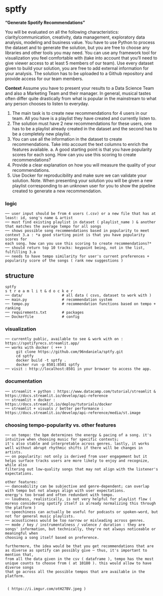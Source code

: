 # sptfy

**“Generate Spotify Recommendations”**

You will be evaluated on all the following characteristics: clarity/communication, creativity,
data management, exploratory data analysis, modeling and business value. You have to use
Python to process the dataset and to generate the solution, but you are free to choose any
libraries and other tools you may need.
You can use any framework tool for visualization you feel comfortable with (take into
account that you’ll need to give viewer access to at least 5 members of our team).
Use every dataset given to build your solution, you are free to add external information for
your analysis.
The solution has to be uploaded to a Github repository and provide access for our team
members.

**Context**
Assume you have to present your results to a Data Science Team and also a Marketing Team and
their manager.
In general, musical tastes often differ quite drastically from what is popular in the mainstream to
what any person chooses to listen to everyday.
1. The main task is to create new recommendations for 4 users in our team. All you have is a
playlist they have created and currently listen to.
2. The solution must have 2 new recommendations for these users, one has to be a playlist
already created in the dataset and the second has to be a completely new playlist.
3. You can use all the information in the dataset to create recommendations. Take into
account the text columns to enrich the features available.
a. A good starting point is that you have popularity scores for each song. How can you
use this scoring to create recommendations?
4. Provide a clear explanation on how you will measure the quality of your recommendations.
5. Use Docker for reproducibility and make sure we can validate your solution.
Note. When presenting your solution you will be given a new playlist corresponding to an
unknown user for you to show the pipeline created to generate a new recommendation.


### logic
```
── user input should be from 4 users (.csv) or a new file that has at least: id, song's name & artist
── must find existing playlist in dataset ( playlist_name ) & another that matches the average tempo for all songs
── shows possible song recommendations based in popularity to meet context 3.a : *a good starting point is that you have popularity scores for
each song. how can you use this scoring to create recommendations?*
── should return top 10 tracks: keypoint being, not in the list, fulfilling 3.a
── needs to have tempo similarity for user's current preferences + popularity score of the songs ( rank new suggestions )
```

## structure

```
sptfy
s t r e a m l i t & d o c k e r 
── data/                  # all data ( csvs, dataset to work with )  
── main.py                # recommendation system 
── tempo.py               # recommendation functions based on tempo + ranking
── requirements.txt       # packages
── Dockerfile             # config
```
 

### visualization
```
── currently public, available to see & work with on : https://spotifyrecs.streamlit.app/
── works with docker ( +++ )
     git clone https://github.com/96ndaniela/sptfy.git
     cd sptfy
     docker build -t sptfy .
     docker run -p 8501:8501 sptfy
── visit : http://localhost:8501 in your browser to access the app.
```

### documentation
```
── streamlit + python : https://www.datacamp.com/tutorial/streamlit & https://docs.streamlit.io/develop/api-reference
── streamlit + docker : https://docs.streamlit.io/deploy/tutorials/docker
── streamlit + visuals / better performance : https://docs.streamlit.io/develop/api-reference/media/st.image
```

### choosing tempo-popularity vs. other features
```
── on tempo: the bpm determines the energy & pacing of a song. it's intuitive when choosing music for specific contexts;
it's also stable and interpretable across genres. lastly, it works well without abrupt rhythmic shifts if there will be changes in artists.
── on popularity: not only is derived from user engagement but it helps surface tracks users are more likely to enjoy and recognize, while also
filtering out low-quality songs that may not align with the listener's expectations.

other features:
── danceability can be subjective and genre-dependent; can overlap with tempo but not always align with user expectations.
energy's too broad and often redundant with tempo.
── loudness, realistically, is not very helpful for playlist flow ( moreso considering spotify itself is already normalizing this through the platform )
── speechiness can actually be useful for podcasts or spoken-word, but not for general music playlists.
── acousticness would be too narrow or misleading across genres.
── mode / key / instrumentalness / valence / duration : they are songs' information, but technically, they're not always noticeable or meaningful when
choosing a song itself based on preference.

furthermore, the idea would be that you get recommendations that are as diverse as spotify can possibly give ─ thus, it's important to mention that,
from all the data given in the csv ( dataframe ), tempo has the most unique counts to choose from ( at 10180 ). this would allow to have diverse songs
that go across all the possible tempos that are available in the platform.

 
 ( https://i.imgur.com/otH27BV.jpeg )

```
 

